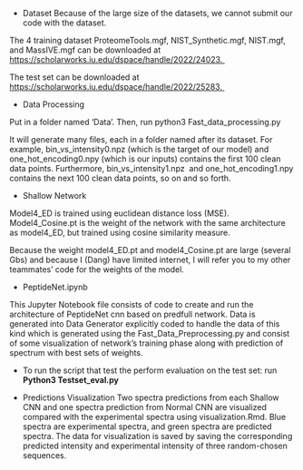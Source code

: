 
* Dataset
Because of the large size of the datasets, we cannot submit our code with the dataset. 

The 4 training dataset ProteomeTools.mgf, NIST_Synthetic.mgf, NIST.mgf, and MassIVE.mgf can be downloaded at https://scholarworks.iu.edu/dspace/handle/2022/24023. 

The test set can be downloaded at https://scholarworks.iu.edu/dspace/handle/2022/25283. 

* Data Processing

Put in a folder named ‘Data’. Then, run python3 Fast_data_processing.py 

It will generate many files, each in a folder named after its dataset. For example, bin_vs_intensity0.npz (which is the target of our model) and one_hot_encoding0.npy (which is our inputs) contains the first 100 clean data points. Furthermore, bin_vs_intensity1.npz  and one_hot_encoding1.npy contains the next 100 clean data points, so on and so forth. 


* Shallow Network

Model4_ED is trained using euclidean distance loss (MSE). Model4_Cosine.pt is the weight of the network with the same architecture as model4_ED, but trained using cosine similarity measure. 

Because the weight model4_ED.pt and model4_Cosine.pt are large (several Gbs) and because I (Dang) have limited internet, I will refer you to my other teammates’ code for the weights of the model. 


* PeptideNet.ipynb

This Jupyter Notebook file consists of code to create and run the architecture of PeptideNet cnn based on predfull network. Data is generated into Data Generator explicitly coded to handle the data of this kind which is generated using the Fast_Data_Preprocessing.py and consist of some visualization of network’s training phase along with prediction of spectrum with best sets of weights.

* To run the script that test the perform evaluation on the test set: run **Python3 Testset_eval.py** 

* Predictions Visualization
Two spectra predictions from each Shallow CNN and one spectra prediction from Normal CNN are visualized compared with the experimental spectra using visualization.Rmd. Blue spectra are experimental spectra, and green spectra are predicted spectra. The data for visualization is saved by saving the corresponding predicted intensity and experimental intensity of three random-chosen sequences. 
